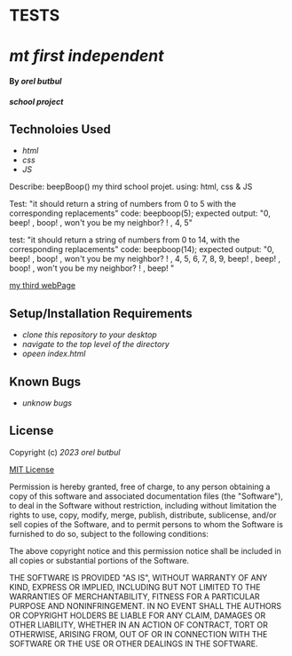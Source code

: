 # TESTS

# _mt first independent_

#### By _**orel butbul**_

#### _school project_

## Technoloies Used

* _html_
* _css_
* _JS_

Describe: beepBoop()
my third school projet. using: html, css & JS


Test: "it should return a string of numbers from 0 to 5 with the corresponding replacements"
code: beepboop(5);
expected output: "0, beep! , boop! , won't you be my neighbor? ! , 4, 5"

test: "it should return a string of numbers from 0 to 14, with the corresponding replacements"
code: beepboop(14);
expected output: "0, beep! , boop! , won't you be my neighbor? ! , 4, 5, 6, 7, 8, 9, beep! , beep! , boop! , won't you be my neighbor? ! , beep! "

[my third webPage](https://github.com/orbu13/third-independent.git)

## Setup/Installation Requirements

* _clone this repository to your desktop_
* _navigate to the top level of the directory_
* _opeen index.html_

## Known Bugs

* _unknow bugs_

## License

Copyright (c) _2023_ _orel butbul_

[MIT License](https://choosealicense.com/licenses/mit/)

Permission is hereby granted, free of charge, to any person obtaining a copy
of this software and associated documentation files (the "Software"), to deal
in the Software without restriction, including without limitation the rights
to use, copy, modify, merge, publish, distribute, sublicense, and/or sell
copies of the Software, and to permit persons to whom the Software is
furnished to do so, subject to the following conditions:

The above copyright notice and this permission notice shall be included in all
copies or substantial portions of the Software.

THE SOFTWARE IS PROVIDED "AS IS", WITHOUT WARRANTY OF ANY KIND, EXPRESS OR
IMPLIED, INCLUDING BUT NOT LIMITED TO THE WARRANTIES OF MERCHANTABILITY,
FITNESS FOR A PARTICULAR PURPOSE AND NONINFRINGEMENT. IN NO EVENT SHALL THE
AUTHORS OR COPYRIGHT HOLDERS BE LIABLE FOR ANY CLAIM, DAMAGES OR OTHER
LIABILITY, WHETHER IN AN ACTION OF CONTRACT, TORT OR OTHERWISE, ARISING FROM,
OUT OF OR IN CONNECTION WITH THE SOFTWARE OR THE USE OR OTHER DEALINGS IN THE
SOFTWARE.